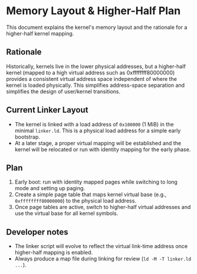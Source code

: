 # Memory Layout & Higher-Half Plan

This document explains the kernel's memory layout and the rationale for a higher-half kernel mapping.

## Rationale
Historically, kernels live in the lower physical addresses, but a higher-half kernel (mapped to a high virtual address such as 0xffffffff80000000) provides a consistent virtual address space independent of where the kernel is loaded physically. This simplifies address-space separation and simplifies the design of user/kernel transitions.

## Current Linker Layout
- The kernel is linked with a load address of `0x100000` (1 MiB) in the minimal `linker.ld`. This is a physical load address for a simple early bootstrap.
- At a later stage, a proper virtual mapping will be established and the kernel will be relocated or run with identity mapping for the early phase.

## Plan
1. Early boot: run with identity mapped pages while switching to long mode and setting up paging.
2. Create a simple page table that maps kernel virtual base (e.g., `0xffffffff80000000`) to the physical load address.
3. Once page tables are active, switch to higher-half virtual addresses and use the virtual base for all kernel symbols.

## Developer notes
- The linker script will evolve to reflect the virtual link-time address once higher-half mapping is enabled.
- Always produce a map file during linking for review (`ld -M -T linker.ld ...`).
